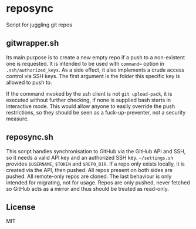 # reposync

Script for juggling git repos

## gitwrapper.sh

Its main purpose is to create a new empty repo if a push to a non-existent one is requested.
It is intended to be used with `command=` option in `.ssh/authorized_keys`.
As a side effect, it also implements a crude access control via SSH keys.
The first argument is the folder this specific key is allowed to push to.

If the command invoked by the ssh client is not `git upload-pack`, it is executed without further checking,
if none is supplied bash starts in interactive mode.
This would allow anyone to easily override the push restrictions,
so they should be seen as a fuck-up-preventer, not a security measure.

## reposync.sh

This script handles synchronisation to GitHub via the GitHub API and SSH,
so it needs a valid API key and an authorized SSH key.
`~/settings.sh` provides `$USERNAME`, `$TOKEN` and `$REPO_DIR`.
If a repo only exists locally, it is created via the API, then pushed.
All repos present on both sides are pushed.
All remote-only repos are cloned.
The last behaviour is only intended for migrating, not for usage.
Repos are only pushed, never fetched so GitHub acts as a mirror and thus should be treated as read-only.

## License

MIT
